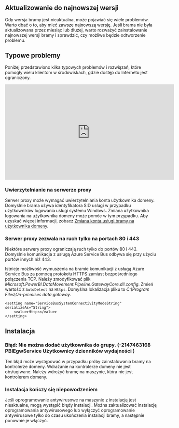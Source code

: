 ## <a name="update-to-the-latest-version"></a>Aktualizowanie do najnowszej wersji
Gdy wersja bramy jest nieaktualna, może pojawiać się wiele problemów.  Warto dbać o to, aby mieć zawsze najnowszą wersję.  Jeśli brama nie była aktualizowana przez miesiąc lub dłużej, warto rozważyć zainstalowanie najnowszej wersji bramy i sprawdzić, czy możliwe będzie odtworzenie problemu.

## <a name="common-issues"></a>Typowe problemy
Poniżej przedstawiono kilka typowych problemów i rozwiązań, które pomogły wielu klientom w środowiskach, gdzie dostęp do Internetu jest ograniczony.

<iframe width="560" height="315" src="https://www.youtube.com/embed/-t7RO6mHATI?showinfo=0" frameborder="0" allowfullscreen></iframe>

### <a name="authentication-to-proxy-server"></a>Uwierzytelnianie na serwerze proxy
Serwer proxy może wymagać uwierzytelniania konta użytkownika domeny. Domyślnie brama używa identyfikatora SID usługi w przypadku użytkowników logowania usługi systemu Windows. Zmiana użytkownika logowania na użytkownika domeny może pomóc w tym przypadku. Aby uzyskać więcej informacji, zobacz [Zmiana konta usługi bramy na użytkownika domeny](../service-gateway-proxy.md#changing-the-gateway-service-account-to-a-domain-user).

### <a name="your-proxy-only-allows-ports-80-and-443-traffic"></a>Serwer proxy zezwala na ruch tylko na portach 80 i 443
Niektóre serwery proxy ograniczają ruch tylko do portów 80 i 443. Domyślnie komunikacja z usługą Azure Service Bus odbywa się przy użyciu portów innych niż 443.

Istnieje możliwość wymuszenia na bramie komunikacji z usługą Azure Service Bus za pomocą protokołu HTTPS zamiast bezpośredniego połączenia TCP. Należy zmodyfikować plik *Microsoft.PowerBI.DataMovement.Pipeline.GatewayCore.dll.config*. Zmień wartość z `AutoDetect` na `Https`. Domyślna lokalizacja pliku to *C:\Program Files\On-premises data gateway*.

```
<setting name="ServiceBusSystemConnectivityModeString" serializeAs="String">
    <value>Https</value>
</setting>
```

## <a name="installation"></a>Instalacja
### <a name="error-failed-to-add-user-to-group---2147463168---pbiegwservice---performance-log-users---"></a>Błąd: Nie można dodać użytkownika do grupy.  (-2147463168   PBIEgwService   Użytkownicy dzienników wydajności   )
Ten błąd może występować w przypadku próby zainstalowania bramy na kontrolerze domeny. Wdrażanie na kontrolerze domeny nie jest obsługiwane. Należy wdrożyć bramę na maszynie, która nie jest kontrolerem domeny.

### <a name="installation-fails"></a>Instalacja kończy się niepowodzeniem
Jeśli oprogramowanie antywirusowe na maszynie z instalacją jest nieaktualne, mogą wystąpić błędy instalacji. Można zaktualizować instalację oprogramowania antywirusowego lub wyłączyć oprogramowanie antywirusowe tylko do czasu ukończenia instalacji bramy, a następnie ponownie je włączyć.

